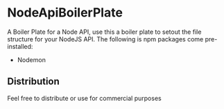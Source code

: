 # NodeApiBoilerPlate
A Boiler Plate for a Node API, use this a boiler plate to setout the file structure for your NodeJS API.
The following is npm packages come pre-installed:
- Nodemon

## Distribution
Feel free to distribute or use for commercial purposes
